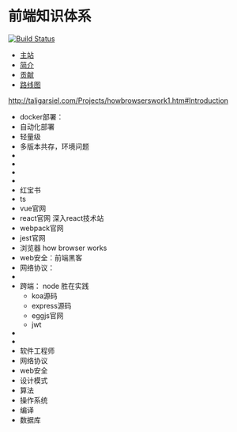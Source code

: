 前端知识体系
===

[![Build Status](https://travis-ci.org/ecomfe/knowledge.png)](https://travis-ci.org/ecomfe/knowledge)

* [主站](http://knowledge.ecomfe.com)
* [简介](./docs/intro.md)
* [贡献](./docs/contribute.md)
* [路线图](./docs/roadmap.md)


http://taligarsiel.com/Projects/howbrowserswork1.htm#Introduction



* docker部署：
* 自动化部署
* 轻量级
* 多版本共存，环境问题
*
*
*
*
* 红宝书
* ts
* vue官网
* react官网 深入react技术站
* webpack官网
* jest官网
* 浏览器  how browser works
* web安全：前端黑客
* 网络协议：
*
* 跨端： node 胜在实践
   * koa源码
   * express源码
   * eggjs官网
   * jwt
*
*
* 软件工程师
* 网络协议
* web安全
* 设计模式
* 算法
* 操作系统
* 编译
* 数据库

